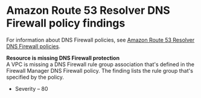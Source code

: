 # Amazon Route 53 Resolver DNS Firewall policy findings<a name="dns-firewall-policy-findings"></a>

For information about DNS Firewall policies, see [Amazon Route 53 Resolver DNS Firewall policies](dns-firewall-policies.md)\.

**Resource is missing DNS Firewall protection**  
A VPC is missing a DNS Firewall rule group association that's defined in the Firewall Manager DNS Firewall policy\. The finding lists the rule group that's specified by the policy\.
+ Severity – 80
